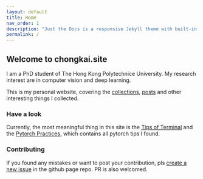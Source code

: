 ```yaml
---
layout: default
title: Home
nav_order: 1
description: "Just the Docs is a responsive Jekyll theme with built-in search that is easily customizable and hosted on GitHub Pages."
permalink: /
---
```


## Welcome to chongkai.site

I am a PhD student of The Hong Kong Polytechnice University. My research interest are in computer vision and deep learning.

This is my personal website, covering the [collections](https://chongkai.site/docs/collections/), [posts](https://chongkai.site/docs/posts/) and other interesting things I collected.

### Have a look

Currently, the most meaningful thing in this site is the [Tips of Terminal](https://chongkai.site/docs/collections/useful_cmd/) and the [Pytorch Practices](https://chongkai.site/docs/collections/pytorch_practice/), which contains all pytorch tips I found.

### Contributing
If you found any mistakes or want to post your contribution, pls [create a new issue](https://github.com/makecent/makecent.github.io/issues/new) in the github page repo. PR is also welcomed.
